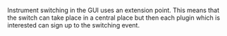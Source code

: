 Instrument switching in the GUI uses an extension point. This means that the switch can take place in a central place but then each plugin which is interested can sign up to the switching event. 
